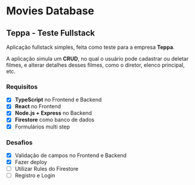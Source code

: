 # Movies Database

## Teppa - Teste Fullstack

Aplicação fullstack simples, feita como teste para a empresa **Teppa**.

A aplicação simula um **CRUD**, no qual o usuário pode cadastrar ou deletar filmes, e alterar detalhes desses filmes, como o diretor, elenco principal, etc.

### Requisitos 

- [x] **TypeScript** no Frontend e Backend 
- [x] **React** no Frontend
- [x] **Node.js + Express** no Backend
- [x] **Firestore** como banco de dados
- [x] Formulários multi step

### Desafios

- [x] Validação de campos no Frontend e Backend
- [x] Fazer deploy
- [ ] Utilizar Rules do Firestore
- [ ] Registro e Login